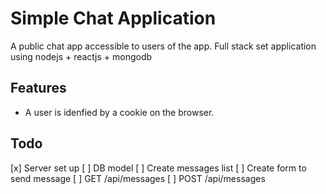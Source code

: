 # Simple Chat Application

A public chat app accessible to users of the app.
Full stack set application using nodejs + reactjs + mongodb

## Features
- A user is idenfied by a cookie on the browser.

## Todo
[x] Server set up
[ ] DB model
[ ] Create messages list
[ ] Create form to send message
[ ] GET /api/messages
[ ] POST /api/messages

